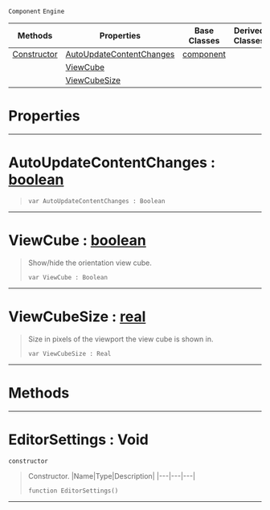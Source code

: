 `Component` `Engine`



|Methods|Properties|Base Classes|Derived Classes|
|---|---|---|---|
|[ Constructor](https://github.com/ZilchEngine/ZilchDocs/blob/master/code_reference/class_reference/editorsettings.markdown#editorsettings-void)|[ AutoUpdateContentChanges](https://github.com/ZilchEngine/ZilchDocs/blob/master/code_reference/class_reference/editorsettings.markdown#autoupdatecontentchanges)|[component](https://github.com/ZilchEngine/ZilchDocs/blob/master/code_reference/class_reference/component.markdown)| |
| |[ ViewCube](https://github.com/ZilchEngine/ZilchDocs/blob/master/code_reference/class_reference/editorsettings.markdown#viewcube-zilch-engine-doc)| | |
| |[ ViewCubeSize](https://github.com/ZilchEngine/ZilchDocs/blob/master/code_reference/class_reference/editorsettings.markdown#viewcubesize-zilch-engine)| | |


 #  Properties


---  
 #  AutoUpdateContentChanges : [boolean](https://github.com/ZilchEngine/ZilchDocs/blob/master/code_reference/nada_base_types/boolean.markdown)

> 
> ``` lang=cpp, name=Nada
> var AutoUpdateContentChanges : Boolean


---  
 #  ViewCube : [boolean](https://github.com/ZilchEngine/ZilchDocs/blob/master/code_reference/nada_base_types/boolean.markdown)

> Show/hide the orientation view cube.
> ``` lang=cpp, name=Nada
> var ViewCube : Boolean


---  
 #  ViewCubeSize : [real](https://github.com/ZilchEngine/ZilchDocs/blob/master/code_reference/nada_base_types/real.markdown)

> Size in pixels of the viewport the view cube is shown in.
> ``` lang=cpp, name=Nada
> var ViewCubeSize : Real


---  
 #  Methods


---  
 #  EditorSettings : Void

 `constructor`

> Constructor.
> |Name|Type|Description|
> |---|---|---|
> ``` lang=cpp, name=Nada
> function EditorSettings()
> ``` 


---  
 

 